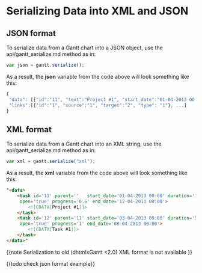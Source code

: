 Serializing Data into XML and JSON 
===============================================

JSON format
--------------------------------------------------

To serialize data from a Gantt chart into a JSON object, use the api/gantt_serialize.md method as in:

~~~js
var json = gantt.serialize();
~~~

As a result, the **json** variable from the code above will look something like this:

~~~js
{
 "data": [{"id":"11", "text":"Project #1", "start_date":"01-04-2013 00:00", ...}, ...], 
 "links":[{"id":"1", "source":"1", "target":"2", "type": "1"}, ...]
}
~~~

XML format
----------------------------------

To serialize data from a Gantt chart into an XML string, use the api/gantt_serialize.md method as in:

~~~js
var xml = gantt.serialize("xml");
~~~

As a result, the **xml** variable from the code above will look something like this:

~~~html
"<data>
	<task id='11' parent=''   start_date='01-04-2013 00:00' duration='11' 
     open='true' progress='0.6' end_date='12-04-2013 00:00'>
    	<![CDATA[Project #1]]>
    </task>
    <task id='12' parent='11' start_date='03-04-2013 00:00' duration='5' 
     open='true' progress='1' end_date='08-04-2013 00:00'>
    	<![CDATA[Task #1]]>
    </task>
</data>"
~~~

{{note
Serialization to old (dhtmlxGantt <2.0) XML format  is not available
}}

{{todo check json format example}}